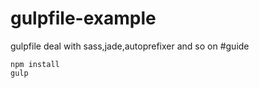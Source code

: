 # gulpfile-example
gulpfile deal with sass,jade,autoprefixer and so on
#guide
```
npm install
gulp
```
